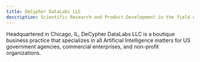 ```yaml
---
title: DeCypher DataLabs LLC
description: Scientific Research and Product Development in the field of Artificial Intelligence 
---
```


Headquartered in Chicago, IL, DeCypher DataLabs LLC is a boutique business practice that specializes in all Artificial Intelligence matters for US government agencies, commercial enterprises, and non-profit organizations.  
